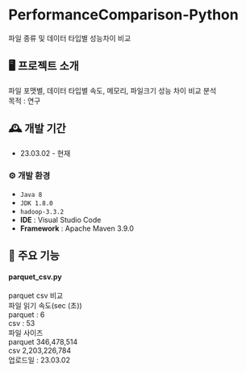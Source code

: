 # PerformanceComparison-Python
파일 종류 및 데이터 타입별 성능차이 비교

## 🖥️ 프로젝트 소개
파일 포맷별, 데이터 타입별 속도, 메모리, 파일크기 성능 차이 비교 분석
<br>
목적 : 연구

## 🕰️ 개발 기간
* 23.03.02 - 현재

### ⚙️ 개발 환경
- `Java 8`
- `JDK 1.8.0`
- `hadoop-3.3.2`
- **IDE** : Visual Studio Code
- **Framework** : Apache Maven 3.9.0

## 📌 주요 기능
#### parquet_csv.py
parquet csv 비교
<br>
파일 읽기 속도(sec (초))
<br>
parquet : 6
<br>
csv : 53
<br>
파일 사이즈
<br>
parquet 346,478,514
<br>
csv   2,203,226,784
<br>
업로드일 : 23.03.02

